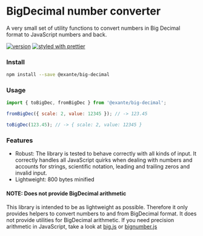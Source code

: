 # BigDecimal number converter

A very small set of utility functions to convert numbers in Big Decimal format to JavaScript
numbers and back.

[![version][version-badge]][package]
[![styled with prettier](https://img.shields.io/badge/styled_with-prettier-ff69b4.svg)](https://github.com/prettier/prettier)


### Install

```bash
npm install --save @exante/big-decimal
```

### Usage

```javascript
import { toBigDec, fromBigDec } from '@exante/big-decimal';

fromBigDec({ scale: 2, value: 12345 }); // -> 123.45

toBigDec(123.45); // -> { scale: 2, value: 12345 }
```

### Features
* Robust: The library is tested to behave correctly with all kinds of input. It correctly handles all JavaScript quirks when dealing with numbers and accounts for strings, scientific notation, leading and trailing zeros and invalid input.
* Lightweight: 800 bytes minified

#### NOTE: Does not provide BigDecimal arithmetic
This library is intended to be as lightweight as possible. Therefore it only provides helpers to convert numbers
to and from BigDecimal format. It does not provide utilities for BigDecimal arithmetic.
If you need precision arithmetic in JavaScript, take a look at
[big.js](https://github.com/MikeMcl/big.js/) or [bignumber.js](https://github.com/MikeMcl/bignumber.js/)


[version-badge]: https://img.shields.io/npm/v/@exante/big-decimal.svg?style=flat-square
[package]: https://www.npmjs.com/package/@exante/big-decimal

